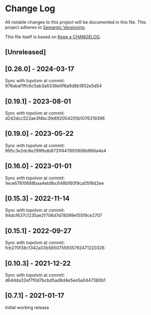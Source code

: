 # Change Log

All notable changes to this project will be documented in this file.
This project adheres to [Semantic Versioning](http://semver.org/).

This file itself is based on [Keep a CHANGELOG](https://keepachangelog.com/en/0.3.0/).

## [Unreleased]

## [0.26.0] - 2024-03-17

Sync with topolvm at commit: 976abaf1ffc6c5ab3a6336e0f6a9d8b1852e5d54

## [0.19.1] - 2023-08-01

Sync with topolvm at commit: d242dcc522ae3f4bc3fe692054205b1076319396

## [0.19.0] - 2023-05-22

Sync with topolvm at commit: 995c3e2dc8e299fbdb8731f447893906b966a4e4

## [0.16.0] - 2023-01-01

Sync with topolvm at commit: 1ece67810688baa4eb9bc648b160f9ca05f8d2ee

## [0.15.3] - 2022-11-14

Sync with topolvm at commit: 94dcf637c1235ae2f706d7d78099e155f9ce2707

## [0.15.1] - 2022-09-27

Sync with topolvm at commit: fcb270f38c1342a03b5850755935792471220326

## [0.10.3] - 2021-12-22

Sync with topolvm at commit: d64dda32ef7f0d7bcbd5ad9d4e5ee5a0447380b1

## [0.7.1] - 2021-01-17

Initial working release
